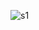 ![s1](https://user-images.githubusercontent.com/118711756/210764670-ec916960-e408-4b4e-8b1f-9afca3006a50.jpg)
